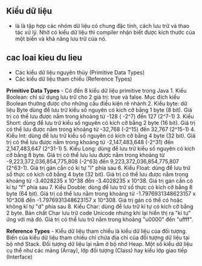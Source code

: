 ## Kiểu dữ liệu 
- là là tập hợp các nhóm dữ liệu có chung đặc tính, cách lưu trữ và thao tác xử lý. Nhờ có kiểu dữ liệu thì compiler nhận biết được kích thước của một biến và khả năng lưu trữ của nó.

## cac loai kieu du lieu

- Các kiểu dữ liệu nguyên thủy (Primitive Data Types)
- Các kiểu dữ liệu tham chiếu (Reference Types)

**Primitive Data Types**
    - Có đến 8 kiểu dữ liệu primitive trong Java
        1. Kiểu Boolean: chỉ sử dụng lưu trữ cho 2 giá trị: true và false. Mục đích kiểu Boolean thường được cho những câu điều kiện rẽ nhánh
        2. Kiểu byte: dữ liệu Byte dùng để lưu trữ kiểu số nguyên có kích cỡ bằng 1 byte (8 bit). Giá trị có thể lưu được nằm trong khoảng từ -128 ( -2^7) đến 127 (2^7-1)
        3. Kiểu Short: dùng để lưu trữ kiểu số nguyên có kích cỡ bằng 2 byte (16 bit). Giá trị có thể lưu được nằm trong khoảng từ -32,768 (-2^15) đến 32,767 (2^15-1)
        4. Kiểu Int: dùng để lưu trữ kiểu số nguyên có kích cỡ bằng 4 byte (32 bit). Giá trị có thể lưu được nằm trong khoảng từ -2,147,483,648 (-2^31) đến 2,147,483,647 (2^31-1)
        5. Kiểu Long: dùng để lưu trữ kiểu số nguyên có kích cỡ bằng 8 byte. Giá trị có thể lưu lưu được nằm trong khoảng từ -9,223,372,036,854,775,808 (-2^63) đến 9,223,372,036,854,775,807 (2^63-1). Giá trị gán cần có kí tự "l" phía sau
        6. Kiểu Float: dùng để lưu trữ số thực có kích cỡ bằng 4 byte (32 bit). Giá trị có thể lưu được nằm trong khoảng từ -3.4028235 x 10^38 đến -3.4028235 x 10^38. Giá trị gán cần có kí tự "f" phía sau
        7. Kiểu Double: dùng để lưu trữ số thực có kích cỡ bằng 8 byte (64 bit). Giá trị có thể lưu nằm trong khoảng từ -1.7976931348623157 x 10^308 đến -1.7976931348623157 x 10^308. Giá trị gán có thể có hoặc không kí tự "d" phía sau
        8. Kiểu Char: dùng để lưu trữ kí tự có kích cỡ bằng 2 byte. Bản chất Char lưu trữ code Unicode nhưng khi lại hiển thị ra "kí tự" ứng với mã đó. Giá trị có thể lưu trữ nằm trong khoảng "u0000" đến "uffff".

**Reference Types**
    - Kiểu dữ liệu tham chiếu là kiểu dữ liệu của đối tượng. Biến của kiểu dữ liệu tham chiếu chỉ chứa địa chỉ của đối tượng dữ liệu tại bộ nhớ Stack. Đối tượng dữ liệu lại nằm ở bộ nhớ Heap. Một số kiểu dữ liệu cụ thể như các mảng (Array), lớp đối tượng (Class) hay kiểu lớp giao tiếp (Interface)